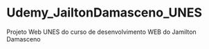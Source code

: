 # Udemy_JailtonDamasceno_UNES
 Projeto Web UNES do curso de desenvolvimento WEB do Jamilton Damasceno
